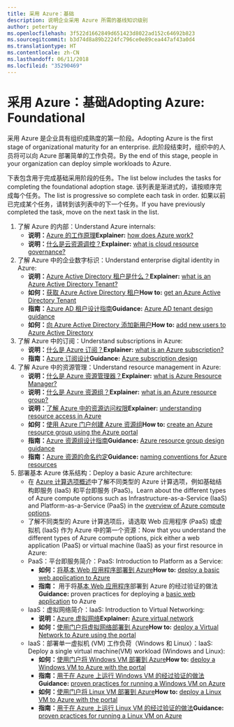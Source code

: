 ```yaml
---
title: 采用 Azure：基础
description: 说明企业采用 Azure 所需的基线知识级别
author: petertay
ms.openlocfilehash: 3f522d1662849d651423d8022ad152c64692b823
ms.sourcegitcommit: b3d74d8a89b2224fc796ce0e89cea447af43a0d4
ms.translationtype: HT
ms.contentlocale: zh-CN
ms.lasthandoff: 06/11/2018
ms.locfileid: "35290469"
---
```

# <a name="adopting-azure-foundational"></a><span data-ttu-id="09d1a-103">采用 Azure：基础</span><span class="sxs-lookup"><span data-stu-id="09d1a-103">Adopting Azure: Foundational</span></span>

<span data-ttu-id="09d1a-104">采用 Azure 是企业具有组织成熟度的第一阶段。</span><span class="sxs-lookup"><span data-stu-id="09d1a-104">Adopting Azure is the first stage of organizational maturity for an enterprise.</span></span> <span data-ttu-id="09d1a-105">此阶段结束时，组织中的人员将可以向 Azure 部署简单的工作负荷。</span><span class="sxs-lookup"><span data-stu-id="09d1a-105">By the end of this stage, people in your organization can deploy simple workloads to Azure.</span></span>

<span data-ttu-id="09d1a-106">下表包含用于完成基础采用阶段的任务。</span><span class="sxs-lookup"><span data-stu-id="09d1a-106">The list below includes the tasks for completing the foundational adoption stage.</span></span> <span data-ttu-id="09d1a-107">该列表是渐进式的，请按顺序完成每个任务。</span><span class="sxs-lookup"><span data-stu-id="09d1a-107">The list is progressive so complete each task in order.</span></span> <span data-ttu-id="09d1a-108">如果以前已完成某个任务，请转到该列表中的下一个任务。</span><span class="sxs-lookup"><span data-stu-id="09d1a-108">If you have previously completed the task, move on the next task in the list.</span></span> 

1. <span data-ttu-id="09d1a-109">了解 Azure 的内部：</span><span class="sxs-lookup"><span data-stu-id="09d1a-109">Understand Azure internals:</span></span>
    - <span data-ttu-id="09d1a-110">**说明：**[Azure 的工作原理](azure-explainer.md)</span><span class="sxs-lookup"><span data-stu-id="09d1a-110">**Explainer:** [how does Azure work?](azure-explainer.md)</span></span>
    - <span data-ttu-id="09d1a-111">**说明：**[什么是云资源调控？](governance-explainer.md)</span><span class="sxs-lookup"><span data-stu-id="09d1a-111">**Explainer:** [what is cloud resource governance?](governance-explainer.md)</span></span>
2. <span data-ttu-id="09d1a-112">了解 Azure 中的企业数字标识：</span><span class="sxs-lookup"><span data-stu-id="09d1a-112">Understand enterprise digital identity in Azure:</span></span>
    - <span data-ttu-id="09d1a-113">**说明：**[Azure Active Directory 租户是什么？](tenant-explainer.md)</span><span class="sxs-lookup"><span data-stu-id="09d1a-113">**Explainer:** [what is an Azure Active Directory Tenant?](tenant-explainer.md)</span></span>
    - <span data-ttu-id="09d1a-114">**如何：**[获取 Azure Active Directory 租户](/azure/active-directory/develop/active-directory-howto-tenant?toc=/azure/architecture/cloud-adoption-guide/toc.json)</span><span class="sxs-lookup"><span data-stu-id="09d1a-114">**How to:** [get an Azure Active Directory Tenant](/azure/active-directory/develop/active-directory-howto-tenant?toc=/azure/architecture/cloud-adoption-guide/toc.json)</span></span>
    - <span data-ttu-id="09d1a-115">**指南：**[Azure AD 租户设计指南](tenant.md)</span><span class="sxs-lookup"><span data-stu-id="09d1a-115">**Guidance:** [Azure AD tenant design guidance](tenant.md)</span></span>
    - <span data-ttu-id="09d1a-116">**如何：**[向 Azure Active Directory 添加新用户](/azure/active-directory/add-users-azure-active-directory?toc=/azure/architecture/cloud-adoption-guide/toc.json)</span><span class="sxs-lookup"><span data-stu-id="09d1a-116">**How to:** [add new users to Azure Active Directory](/azure/active-directory/add-users-azure-active-directory?toc=/azure/architecture/cloud-adoption-guide/toc.json)</span></span>    
3. <span data-ttu-id="09d1a-117">了解 Azure 中的订阅：</span><span class="sxs-lookup"><span data-stu-id="09d1a-117">Understand subscriptions in Azure:</span></span>
    - <span data-ttu-id="09d1a-118">**说明：**[什么是 Azure 订阅？](subscription-explainer.md)</span><span class="sxs-lookup"><span data-stu-id="09d1a-118">**Explainer:** [what is an Azure subscription?](subscription-explainer.md)</span></span>
    - <span data-ttu-id="09d1a-119">**指南：**[Azure 订阅设计](subscription.md)</span><span class="sxs-lookup"><span data-stu-id="09d1a-119">**Guidance:** [Azure subscription design](subscription.md)</span></span>
4. <span data-ttu-id="09d1a-120">了解 Azure 中的资源管理：</span><span class="sxs-lookup"><span data-stu-id="09d1a-120">Understand resource management in Azure:</span></span> 
    - <span data-ttu-id="09d1a-121">**说明：**[什么是 Azure 资源管理器？](resource-manager-explainer.md)</span><span class="sxs-lookup"><span data-stu-id="09d1a-121">**Explainer:** [what is Azure Resource Manager?](resource-manager-explainer.md)</span></span>
    - <span data-ttu-id="09d1a-122">**说明：**[什么是 Azure 资源组？](resource-group-explainer.md)</span><span class="sxs-lookup"><span data-stu-id="09d1a-122">**Explainer:** [what is an Azure resource group?](resource-group-explainer.md)</span></span>
    - <span data-ttu-id="09d1a-123">**说明：**[了解 Azure 中的资源访问权限](/azure/active-directory/active-directory-understanding-resource-access?toc=/azure/architecture/cloud-adoption-guide/toc.json)</span><span class="sxs-lookup"><span data-stu-id="09d1a-123">**Explainer:** [understanding resource access in Azure](/azure/active-directory/active-directory-understanding-resource-access?toc=/azure/architecture/cloud-adoption-guide/toc.json)</span></span>
    - <span data-ttu-id="09d1a-124">**如何：**[使用 Azure 门户创建 Azure 资源组](/azure/azure-resource-manager/resource-group-portal?toc=/azure/architecture/cloud-adoption-guide/toc.json)</span><span class="sxs-lookup"><span data-stu-id="09d1a-124">**How to:** [create an Azure resource group using the Azure portal](/azure/azure-resource-manager/resource-group-portal?toc=/azure/architecture/cloud-adoption-guide/toc.json)</span></span>
    - <span data-ttu-id="09d1a-125">**指南：**[Azure 资源组设计指南](resource-group.md)</span><span class="sxs-lookup"><span data-stu-id="09d1a-125">**Guidance:** [Azure resource group design guidance](resource-group.md)</span></span>
    - <span data-ttu-id="09d1a-126">**指南：**[Azure 资源的命名约定](/azure/architecture/best-practices/naming-conventions?toc=/azure/architecture/cloud-adoption-guide/toc.json)</span><span class="sxs-lookup"><span data-stu-id="09d1a-126">**Guidance:** [naming conventions for Azure resources](/azure/architecture/best-practices/naming-conventions?toc=/azure/architecture/cloud-adoption-guide/toc.json)</span></span>
5. <span data-ttu-id="09d1a-127">部署基本 Azure 体系结构：</span><span class="sxs-lookup"><span data-stu-id="09d1a-127">Deploy a basic Azure architecture:</span></span>
    - <span data-ttu-id="09d1a-128">在 [Azure 计算选项概述](/azure/architecture/guide/technology-choices/compute-overview?toc=/azure/architecture/cloud-adoption-guide/toc.json)中了解不同类型的 Azure 计算选项，例如基础结构即服务 (IaaS) 和平台即服务 (PaaS)。</span><span class="sxs-lookup"><span data-stu-id="09d1a-128">Learn about the different types of Azure compute options such as Infrastructure-as-a-Service (IaaS) and Platform-as-a-Service (PaaS) in the [overview of Azure compute options](/azure/architecture/guide/technology-choices/compute-overview?toc=/azure/architecture/cloud-adoption-guide/toc.json).</span></span>
    - <span data-ttu-id="09d1a-129">了解不同类型的 Azure 计算选项后，请选取 Web 应用程序 (PaaS) 或虚拟机 (IaaS) 作为 Azure 中的第一个资源：</span><span class="sxs-lookup"><span data-stu-id="09d1a-129">Now that you understand the different types of Azure compute options, pick either a web application (PaaS) or virtual machine (IaaS) as your first resource in Azure:</span></span>
    - <span data-ttu-id="09d1a-130">PaaS：平台即服务简介：</span><span class="sxs-lookup"><span data-stu-id="09d1a-130">PaaS: Introduction to Platform as a Service:</span></span>
        - <span data-ttu-id="09d1a-131">**如何：**[将基本 Web 应用程序部署到 Azure](/azure/app-service/app-service-web-overview?toc=/azure/architecture/cloud-adoption-guide/toc.json)</span><span class="sxs-lookup"><span data-stu-id="09d1a-131">**How to:** [deploy a basic web application to Azure](/azure/app-service/app-service-web-overview?toc=/azure/architecture/cloud-adoption-guide/toc.json)</span></span>
        - <span data-ttu-id="09d1a-132">**指南：** 用于将[基本 Web 应用程序](/azure/architecture/reference-architectures/app-service-web-app/basic-web-app?toc=/azure/architecture/cloud-adoption-guide/toc.json)部署到 Azure 的经过验证的做法</span><span class="sxs-lookup"><span data-stu-id="09d1a-132">**Guidance:** proven practices for deploying a [basic web application](/azure/architecture/reference-architectures/app-service-web-app/basic-web-app?toc=/azure/architecture/cloud-adoption-guide/toc.json) to Azure</span></span>
    - <span data-ttu-id="09d1a-133">IaaS：虚拟网络简介：</span><span class="sxs-lookup"><span data-stu-id="09d1a-133">IaaS: Introduction to Virtual Networking:</span></span>
        - <span data-ttu-id="09d1a-134">**说明：**[Azure 虚拟网络](/azure/virtual-network/virtual-networks-overview?toc=/azure/architecture/cloud-adoption-guide/toc.json)</span><span class="sxs-lookup"><span data-stu-id="09d1a-134">**Explainer:** [Azure virtual network](/azure/virtual-network/virtual-networks-overview?toc=/azure/architecture/cloud-adoption-guide/toc.json)</span></span>
        - <span data-ttu-id="09d1a-135">**如何：**[使用门户将虚拟网络部署到 Azure](/azure/virtual-network/virtual-networks-create-vnet-arm-pportal?toc=/azure/architecture/cloud-adoption-guide/toc.json)</span><span class="sxs-lookup"><span data-stu-id="09d1a-135">**How to:** [deploy a Virtual Network to Azure using the portal](/azure/virtual-network/virtual-networks-create-vnet-arm-pportal?toc=/azure/architecture/cloud-adoption-guide/toc.json)</span></span>
    - <span data-ttu-id="09d1a-136">IaaS：部署单一虚拟机 (VM) 工作负荷（Windows 和 Linux）：</span><span class="sxs-lookup"><span data-stu-id="09d1a-136">IaaS: Deploy a single virtual machine(VM) workload (Windows and Linux):</span></span>
        - <span data-ttu-id="09d1a-137">**如何：**[使用门户将 Windows VM 部署到 Azure](/azure/virtual-machines/windows/quick-create-portal?toc=/azure/architecture/cloud-adoption-guide/toc.json)</span><span class="sxs-lookup"><span data-stu-id="09d1a-137">**How to:** [deploy a Windows VM to Azure with the portal](/azure/virtual-machines/windows/quick-create-portal?toc=/azure/architecture/cloud-adoption-guide/toc.json)</span></span>
        - <span data-ttu-id="09d1a-138">**指南：**[用于在 Azure 上运行 Windows VM 的经过验证的做法](/azure/architecture/reference-architectures/virtual-machines-windows/single-vm?toc=/azure/architecture/cloud-adoption-guide/toc.json)</span><span class="sxs-lookup"><span data-stu-id="09d1a-138">**Guidance:** [proven practices for running a Windows VM on Azure](/azure/architecture/reference-architectures/virtual-machines-windows/single-vm?toc=/azure/architecture/cloud-adoption-guide/toc.json)</span></span>
        - <span data-ttu-id="09d1a-139">**如何：**[使用门户将 Linux VM 部署到 Azure](/azure/virtual-machines/linux/quick-create-portal?toc=/azure/architecture/cloud-adoption-guide/toc.json)</span><span class="sxs-lookup"><span data-stu-id="09d1a-139">**How to:** [deploy a Linux VM to Azure with the portal](/azure/virtual-machines/linux/quick-create-portal?toc=/azure/architecture/cloud-adoption-guide/toc.json)</span></span>
        - <span data-ttu-id="09d1a-140">**指南：**[用于在 Azure 上运行 Linux VM 的经过验证的做法](/azure/architecture/reference-architectures/virtual-machines-linux/single-vm?toc=/azure/architecture/cloud-adoption-guide/toc.json)</span><span class="sxs-lookup"><span data-stu-id="09d1a-140">**Guidance:** [proven practices for running a Linux VM on Azure](/azure/architecture/reference-architectures/virtual-machines-linux/single-vm?toc=/azure/architecture/cloud-adoption-guide/toc.json)</span></span>
